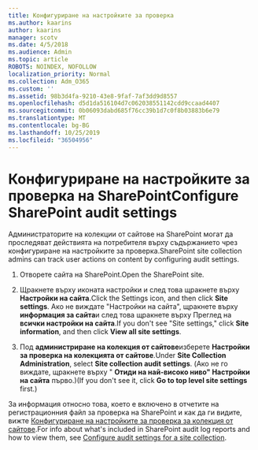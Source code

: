 ```yaml
---
title: Конфигуриране на настройките за проверка
ms.author: kaarins
author: kaarins
manager: scotv
ms.date: 4/5/2018
ms.audience: Admin
ms.topic: article
ROBOTS: NOINDEX, NOFOLLOW
localization_priority: Normal
ms.collection: Adm_O365
ms.custom: ''
ms.assetid: 98b3d4fa-9210-43e8-9faf-7af3dd9d8557
ms.openlocfilehash: d5d1da516104d7c062038551142cdd9ccaad4407
ms.sourcegitcommit: 0b06093dabd685f76cc39b1d7c0f8b03883b6e79
ms.translationtype: MT
ms.contentlocale: bg-BG
ms.lasthandoff: 10/25/2019
ms.locfileid: "36504956"
---
```

# <a name="configure-sharepoint-audit-settings"></a><span data-ttu-id="375eb-102">Конфигуриране на настройките за проверка на SharePoint</span><span class="sxs-lookup"><span data-stu-id="375eb-102">Configure SharePoint audit settings</span></span>

<span data-ttu-id="375eb-103">Администраторите на колекции от сайтове на SharePoint могат да проследяват действията на потребителя върху съдържанието чрез конфигуриране на настройките за проверка.</span><span class="sxs-lookup"><span data-stu-id="375eb-103">SharePoint site collection admins can track user actions on content by configuring audit settings.</span></span>
  
1. <span data-ttu-id="375eb-104">Отворете сайта на SharePoint.</span><span class="sxs-lookup"><span data-stu-id="375eb-104">Open the SharePoint site.</span></span>
    
2. <span data-ttu-id="375eb-105">Щракнете върху иконата настройки и след това щракнете върху **Настройки на сайта**.</span><span class="sxs-lookup"><span data-stu-id="375eb-105">Click the Settings icon, and then click **Site settings**.</span></span> <span data-ttu-id="375eb-106">Ако не виждате "Настройки на сайта", щракнете върху **информация за сайта**и след това щракнете върху Преглед на **всички настройки на сайта**.</span><span class="sxs-lookup"><span data-stu-id="375eb-106">If you don't see "Site settings," click **Site information**, and then click **View all site settings**.</span></span>
    
3. <span data-ttu-id="375eb-107">Под **администриране на колекция от сайтове**изберете **Настройки за проверка на колекцията от сайтове**.</span><span class="sxs-lookup"><span data-stu-id="375eb-107">Under **Site Collection Administration**, select **Site collection audit settings**.</span></span> <span data-ttu-id="375eb-108">(Ако не го виждате, щракнете върху " **Отиди на най-високо ниво" Настройки на сайта** първо.)</span><span class="sxs-lookup"><span data-stu-id="375eb-108">(If you don't see it, click **Go to top level site settings** first.)</span></span> 
    
<span data-ttu-id="375eb-109">За информация относно това, което е включено в отчетите на регистрационния файл за проверка на SharePoint и как да ги видите, вижте [Конфигуриране на настройките за проверка за колекция от сайтове](https://go.microsoft.com/fwlink/?linkid=404050).</span><span class="sxs-lookup"><span data-stu-id="375eb-109">For info about what's included in SharePoint audit log reports and how to view them, see [Configure audit settings for a site collection](https://go.microsoft.com/fwlink/?linkid=404050).</span></span>
  

